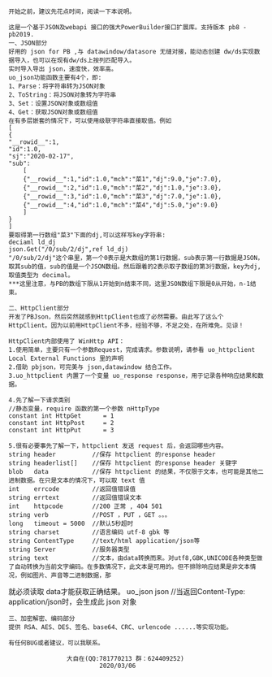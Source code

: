     开始之前，建议先花点时间，阅读一下本说明。

    这是一个基于JSON及webapi 接口的强大PowerBuilder接口扩展库。支持版本 pb8 - pb2019.
    一、JSON部分
    好用的 json for PB ,与 datawindow/datasore 无缝对接，能动态创建 dw/ds实现数据导入，也可以在现有dw/ds上按列匹配导入。
    实时导入导出 json，速度快，效率高。
    uo_json功能函数主要有4个，即:
    1、Parse：将字符串转为JSON对象
    2、ToString：将JSON对象转为字符串
    3、Set：设置JSON对象或数组值
    4、Get：获取JSON对象或数组值
    在有多层嵌套的情况下，可以使用级联字符串直接取值。例如
    [
    {
    "__rowid__":1,
    "id":1.0,
    "sj":"2020-02-17",
    "sub":
        [
        {"__rowid__":1,"id":1.0,"mch":"菜1","dj":9.0,"je":7.0},
        {"__rowid__":2,"id":1.0,"mch":"菜2","dj":1.0,"je":3.0},
        {"__rowid__":3,"id":1.0,"mch":"菜3","dj":7.0,"je":1.0},
        {"__rowid__":4,"id":1.0,"mch":"菜4","dj":5.0,"je":9.0}
        ]
    }
    ]
    要取得第一行数组"菜3"下面的dj,可以这样写key字符串:
    deciaml ld_dj
    json.Get("/0/sub/2/dj",ref ld_dj)
    "/0/sub/2/dj"这个串里，第一个0表示是大数组的第1行数据，sub表示第一行数据是JSON，取其sub的值，sub的值是一个JSON数组。然后跟着的2表示取子数组的第3行数据，key为dj,取值类型为 decimal。
    ***这里注意，与PB的数组下限从1开始到n结束不同，这里JSON数组下限是0从开始，n-1结束。

    二、HttpClient部分
    开发了PBJson，然后突然就感到HttpClient也成了必然需要。由此写了这么个HttpClient。因为以前用HttpClient不多，经验不够，不足之处，在所难免。见谅！

    HttpClient内部使用了 WinHttp API：
    1.使用简单，主要只有一个参数Request，完成请求。参数说明，请参看 uo_httpclient Local External Functions 里的声明
    2.借助 pbjson，可完美与 json,datawindow 结合工作。
    3.uo_httpclient 内置了一个变量 uo_response response，用于记录各种响应结果和数据。

    4.先了解一下请求类别
    //静态变量，require 函数的第一个参数 nHttpType 
    constant int HttpGet      = 1
    constant int HttpPost     = 2
    constant int HttpPut      = 3

    5.很有必要事先了解一下，httpclient 发送 request 后，会返回哪些内容。
    string header          //保存 httpclient 的response header
    string headerlist[]    //保存 httpclient 的response header 关键字
    blob   data            //保存 httpclient 的结果，不仅限于文本，也可能是其他二进制数据。在只是文本的情况下，可以取 text 值
    int    errcode         //返回值错误值 
    string errtext         //返回值错误文本
    int    httpcode        //200 正常 , 404 501
    string verb            //POST ，PUT ，GET 。。。
    long   timeout = 5000  //默认5秒超时
    string charset         //语言编码 utf-8 gbk 等
    string ContentType     //text/html application/json等
    string Server          //服务器类型
    string text            //文本，由data转换而来。对utf8,GBK,UNICODE各种类型做了自动转换为当前文字编码。在多数情况下，此文本是可用的。但不排除响应结果是非文本情况，例如图片、声音等二进制数据，那

就必须读取 data才能获取正确结果。
    uo_json json           //当返回Content-Type: application/json时，会生成此 json 对象

    三、加密解密、编码部分
    提供 RSA、AES、DES、签名、base64、CRC、urlencode ......等实现功能。

    有任何BUG或者建议，可以我联系。

                    大自在(QQ:781770213 群：624409252) 
                             2020/03/06
